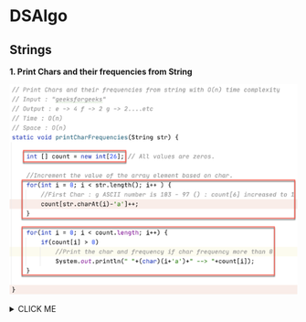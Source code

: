 # DSAlgo

## Strings
  **1. Print Chars and their frequencies from String**

  ![Alt text](images/printcharfreq.png?raw=true "Optional Title")
<details><summary>CLICK ME</summary>
<p>

#### yes, even hidden code blocks!

```python
print("hello world!")
```

</p>
</details>
